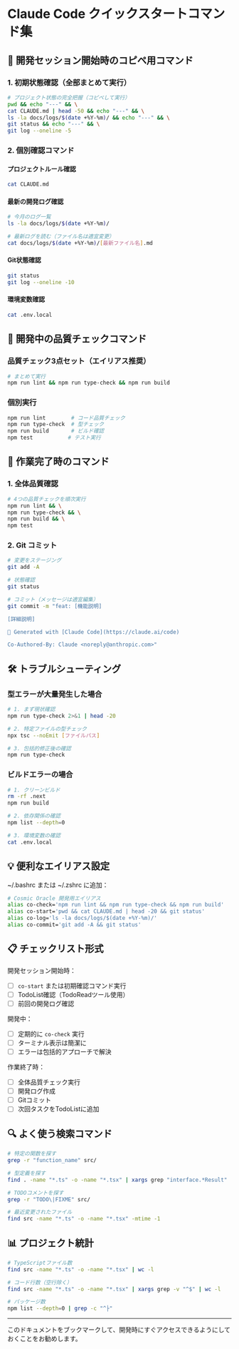 # Claude Code クイックスタートコマンド集

## 🚀 開発セッション開始時のコピペ用コマンド

### 1. 初期状態確認（全部まとめて実行）
```bash
# プロジェクト状態の完全把握（コピペして実行）
pwd && echo "---" && \
cat CLAUDE.md | head -50 && echo "---" && \
ls -la docs/logs/$(date +%Y-%m)/ && echo "---" && \
git status && echo "---" && \
git log --oneline -5
```

### 2. 個別確認コマンド

#### プロジェクトルール確認
```bash
cat CLAUDE.md
```

#### 最新の開発ログ確認
```bash
# 今月のログ一覧
ls -la docs/logs/$(date +%Y-%m)/

# 最新ログを読む（ファイル名は適宜変更）
cat docs/logs/$(date +%Y-%m)/[最新ファイル名].md
```

#### Git状態確認
```bash
git status
git log --oneline -10
```

#### 環境変数確認
```bash
cat .env.local
```

## 🔧 開発中の品質チェックコマンド

### 品質チェック3点セット（エイリアス推奨）
```bash
# まとめて実行
npm run lint && npm run type-check && npm run build
```

### 個別実行
```bash
npm run lint        # コード品質チェック
npm run type-check  # 型チェック
npm run build       # ビルド確認
npm test           # テスト実行
```

## 📝 作業完了時のコマンド

### 1. 全体品質確認
```bash
# 4つの品質チェックを順次実行
npm run lint && \
npm run type-check && \
npm run build && \
npm test
```

### 2. Git コミット
```bash
# 変更をステージング
git add -A

# 状態確認
git status

# コミット（メッセージは適宜編集）
git commit -m "feat: [機能説明]

[詳細説明]

🤖 Generated with [Claude Code](https://claude.ai/code)

Co-Authored-By: Claude <noreply@anthropic.com>"
```

## 🛠️ トラブルシューティング

### 型エラーが大量発生した場合
```bash
# 1. まず現状確認
npm run type-check 2>&1 | head -20

# 2. 特定ファイルの型チェック
npx tsc --noEmit [ファイルパス]

# 3. 包括的修正後の確認
npm run type-check
```

### ビルドエラーの場合
```bash
# 1. クリーンビルド
rm -rf .next
npm run build

# 2. 依存関係の確認
npm list --depth=0

# 3. 環境変数の確認
cat .env.local
```

## 💡 便利なエイリアス設定

~/.bashrc または ~/.zshrc に追加：

```bash
# Cosmic Oracle 開発用エイリアス
alias co-check='npm run lint && npm run type-check && npm run build'
alias co-start='pwd && cat CLAUDE.md | head -20 && git status'
alias co-log='ls -la docs/logs/$(date +%Y-%m)/'
alias co-commit='git add -A && git status'
```

## 📋 チェックリスト形式

開発セッション開始時：
- [ ] `co-start` または初期確認コマンド実行
- [ ] TodoList確認（TodoReadツール使用）
- [ ] 前回の開発ログ確認

開発中：
- [ ] 定期的に `co-check` 実行
- [ ] ターミナル表示は簡潔に
- [ ] エラーは包括的アプローチで解決

作業終了時：
- [ ] 全体品質チェック実行
- [ ] 開発ログ作成
- [ ] Gitコミット
- [ ] 次回タスクをTodoListに追加

## 🔍 よく使う検索コマンド

```bash
# 特定の関数を探す
grep -r "function_name" src/

# 型定義を探す
find . -name "*.ts" -o -name "*.tsx" | xargs grep "interface.*Result"

# TODOコメントを探す
grep -r "TODO\|FIXME" src/

# 最近変更されたファイル
find src -name "*.ts" -o -name "*.tsx" -mtime -1
```

## 📊 プロジェクト統計

```bash
# TypeScriptファイル数
find src -name "*.ts" -o -name "*.tsx" | wc -l

# コード行数（空行除く）
find src -name "*.ts" -o -name "*.tsx" | xargs grep -v "^$" | wc -l

# パッケージ数
npm list --depth=0 | grep -c "^├"
```

---

このドキュメントをブックマークして、開発時にすぐアクセスできるようにしておくことをお勧めします。